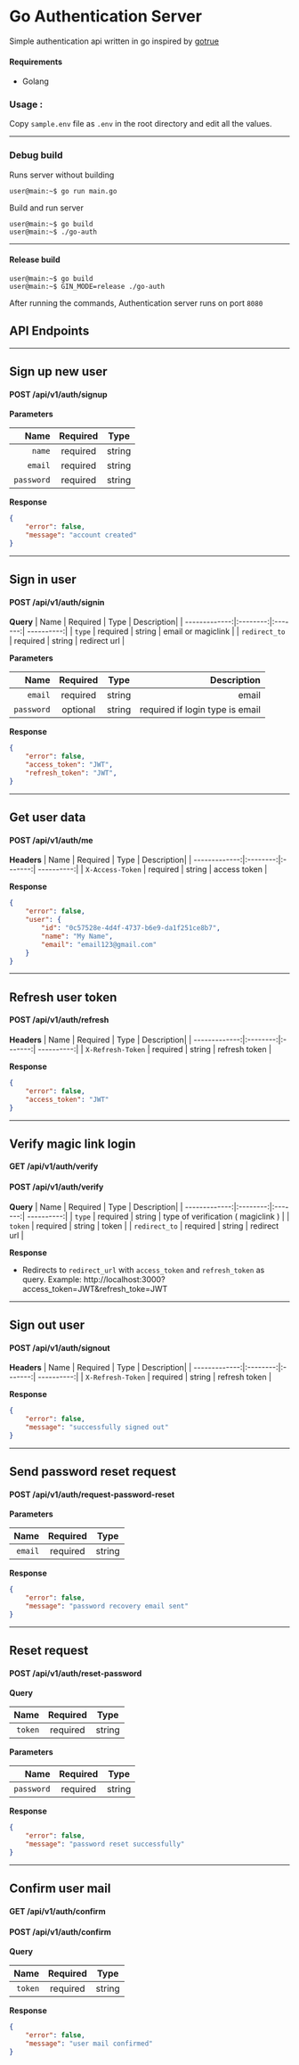 # Go Authentication Server

Simple authentication api written in go inspired by [gotrue](https://github.com/netlify/gotrue)

#### Requirements
- Golang

### Usage :
Copy `sample.env` file as `.env` in the root directory and edit all the values.
___

### **Debug build**

Runs server without building
``` console
user@main:~$ go run main.go
```
Build and run server
``` console
user@main:~$ go build
user@main:~$ ./go-auth
```
___
#### Release build
``` console
user@main:~$ go build
user@main:~$ GIN_MODE=release ./go-auth
```
After running the commands, Authentication server runs on port `8080`
## API Endpoints
---
## Sign up new user
#### POST /api/v1/auth/signup

**Parameters**

|          Name | Required |  Type   |
| -------------:|:--------:|:-------:| 
|     `name` | required | string |
|     `email` | required | string  |
|     `password` | required | string  |

**Response**
```json
{
    "error": false,
    "message": "account created"
}
```
---
## Sign in user
#### POST /api/v1/auth/signin

**Query**
|          Name | Required |  Type   | Description|
| -------------:|:--------:|:-------:| ----------:|
|     `type` | required | string | email or magiclink |
|     `redirect_to` | required | string  | redirect url |

**Parameters**

|          Name | Required |  Type   | Description|
| -------------:|:--------:|:-------:| ----------:|
|     `email` | required | string  | email|
|     `password` | optional | string  | required if login type is email |

**Response**
```json
{
    "error": false,
    "access_token": "JWT",
    "refresh_token": "JWT",
}
```
---
## Get user data
#### POST /api/v1/auth/me

**Headers**
|          Name | Required |  Type   | Description|
| -------------:|:--------:|:-------:| ----------:|
|     `X-Access-Token` | required | string | access token |

**Response**
```json
{
    "error": false,
    "user": {
        "id": "0c57528e-4d4f-4737-b6e9-da1f251ce8b7",
        "name": "My Name",
        "email": "email123@gmail.com"
    }
}
```
---
## Refresh user token
#### POST /api/v1/auth/refresh

**Headers**
|          Name | Required |  Type   | Description|
| -------------:|:--------:|:-------:| ----------:|
|     `X-Refresh-Token` | required | string | refresh token |

**Response**
```json
{
    "error": false,
    "access_token": "JWT"
}
```
---
## Verify magic link login
#### GET /api/v1/auth/verify
#### POST /api/v1/auth/verify

**Query**
|          Name | Required |  Type   | Description|
| -------------:|:--------:|:-------:| ----------:|
|     `type` | required | string | type of verification ( magiclink ) |
|     `token` | required | string | token |
|     `redirect_to` | required | string | redirect url |

**Response**

- Redirects to `redirect_url` with `access_token` and `refresh_token` as query.
Example: http://localhost:3000?access_token=JWT&refresh_toke=JWT
---
## Sign out user
#### POST /api/v1/auth/signout

**Headers**
|          Name | Required |  Type   | Description|
| -------------:|:--------:|:-------:| ----------:|
|     `X-Refresh-Token` | required | string | refresh token |

**Response**
```json
{
    "error": false,
    "message": "successfully signed out"
}
```
---
## Send password reset request
#### POST /api/v1/auth/request-password-reset

**Parameters**

|          Name | Required |  Type   |
| -------------:|:--------:|:-------:| 
|     `email` | required | string  |

**Response**
```json
{
    "error": false,
    "message": "password recovery email sent"
}
```
---
## Reset request
#### POST /api/v1/auth/reset-password

**Query**

|          Name | Required |  Type   |
| -------------:|:--------:|:-------:| 
|     `token` | required | string  |

**Parameters**

|          Name | Required |  Type   |
| -------------:|:--------:|:-------:| 
|     `password` | required | string  |

**Response**
```json
{
    "error": false,
    "message": "password reset successfully"
}
```
---
## Confirm user mail
#### GET /api/v1/auth/confirm
#### POST /api/v1/auth/confirm

**Query**

|          Name | Required |  Type   |
| -------------:|:--------:|:-------:| 
|     `token` | required | string  |

**Response**
```json
{
    "error": false,
    "message": "user mail confirmed"
}
```